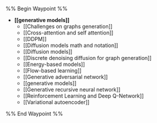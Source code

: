 %% Begin Waypoint %%
- **[[generative models]]**
	- [[Challenges on graphs generation]]
	- [[Cross-attention and self attention]]
	- [[DDPM]]
	- [[Diffusion models math and notation]]
	- [[Diffusion models]]
	- [[Discrete denoising diffusion for graph generation]]
	- [[Energy-based models]]
	- [[Flow-based learning]]
	- [[Generative adversarial network]]
	- [[generative models]]
	- [[Generative recursive neural network]]
	- [[Reinforcement Learning and Deep Q-Network]]
	- [[Variational autoencoder]]

%% End Waypoint %%